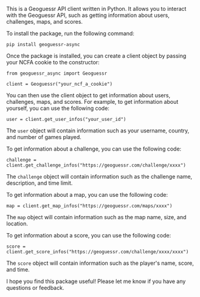 This is a Geoguessr API client written in Python. It allows you to interact with the Geoguessr API, such as getting information about users, challenges, maps, and scores.

To install the package, run the following command:

```
pip install geoguessr-async
```

Once the package is installed, you can create a client object by passing your NCFA cookie to the constructor:

```
from geoguessr_async import Geoguessr

client = Geoguessr("your_ncf_a_cookie")
```

You can then use the client object to get information about users, challenges, maps, and scores. For example, to get information about yourself, you can use the following code:

```
user = client.get_user_infos("your_user_id")
```

The `user` object will contain information such as your username, country, and number of games played.

To get information about a challenge, you can use the following code:

```
challenge = client.get_challenge_infos("https://geoguessr.com/challenge/xxxx")
```

The `challenge` object will contain information such as the challenge name, description, and time limit.

To get information about a map, you can use the following code:

```
map = client.get_map_infos("https://geoguessr.com/maps/xxxx")
```

The `map` object will contain information such as the map name, size, and location.

To get information about a score, you can use the following code:

```
score = client.get_score_infos("https://geoguessr.com/challenge/xxxx/xxxx")
```

The `score` object will contain information such as the player's name, score, and time.

I hope you find this package useful! Please let me know if you have any questions or feedback.